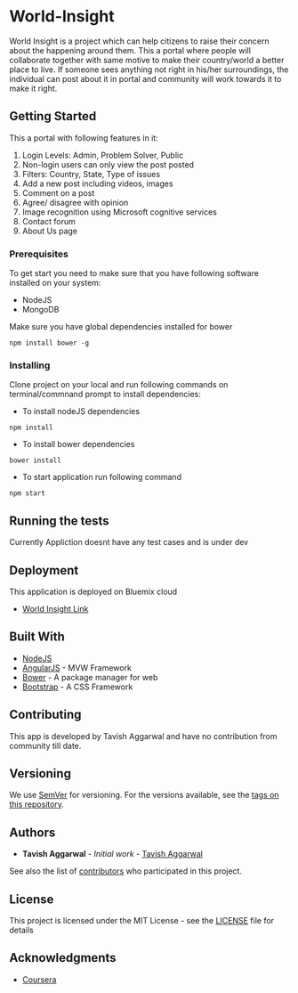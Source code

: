 # World-Insight

World Insight is a project which can help citizens to raise their concern about the happening around them. This a portal where people will collaborate together with same motive to make their country/world a better place to live. If someone sees anything not right in his/her surroundings, the individual can post about it in portal and community will work towards it to make it right.


## Getting Started

This a portal with following features in it:
1.    Login Levels: Admin, Problem Solver, Public
2.    Non-login users can only view the post posted
3.    Filters: Country, State, Type of issues
4.    Add a new post including videos, images
5.    Comment on a post
6.    Agree/ disagree with opinion
7.    Image recognition using Microsoft cognitive services
8.    Contact forum
9.    About Us page


### Prerequisites

To get start you need to make sure that you have following software installed on your system:
* NodeJS
* MongoDB

Make sure you have global dependencies installed for bower
```
npm install bower -g
```

### Installing

Clone project on your local and run following commands on terminal/commnand prompt to install dependencies:

* To install nodeJS dependencies
```
npm install
```

* To install bower dependencies
```
bower install
```

* To start application run following command
```
npm start
```

## Running the tests

Currently Appliction doesnt have any test cases and is under dev


## Deployment

This application is deployed on Bluemix cloud
* [World Insight Link](https://worldinsight.mybluemix.net/)

## Built With

* [NodeJS](https://nodejs.org/en/) 
* [AngularJS](https://angularjs.org/) - MVW Framework
* [Bower](https://bower.io/) - A package manager for web
* [Bootstrap](http://getbootstrap.com/) - A CSS Framework

## Contributing

This app is developed by Tavish Aggarwal and have no contribution from community till date.

## Versioning

We use [SemVer](http://semver.org/) for versioning. For the versions available, see the [tags on this repository](https://github.com/tavishaggarwal/WorldInsight/tags). 

## Authors

* **Tavish Aggarwal** - *Initial work* - [Tavish Aggarwal](https://github.com/tavishaggarwal)

See also the list of [contributors](https://github.com/tavishaggarwal/WorldInsight/graphs/contributors) who participated in this project.

## License

This project is licensed under the MIT License - see the [LICENSE](LICENSE) file for details

## Acknowledgments

* [Coursera](https://www.coursera.org/learn/web-development-project/)